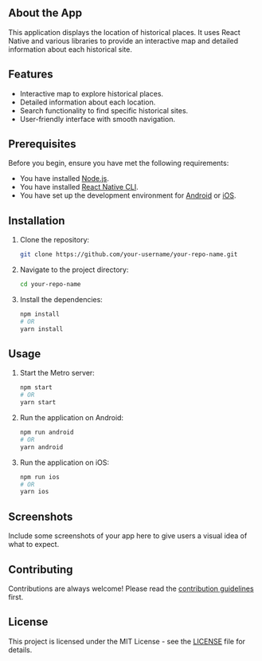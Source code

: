 ## About the App

This application displays the location of historical places. It uses React Native and various libraries to provide an interactive map and detailed information about each historical site.

## Features

- Interactive map to explore historical places.
- Detailed information about each location.
- Search functionality to find specific historical sites.
- User-friendly interface with smooth navigation.

## Prerequisites

Before you begin, ensure you have met the following requirements:

- You have installed [Node.js](https://nodejs.org/).
- You have installed [React Native CLI](https://reactnative.dev/docs/environment-setup).
- You have set up the development environment for [Android](https://reactnative.dev/docs/environment-setup#android-development-environment) or [iOS](https://reactnative.dev/docs/environment-setup#ios-development-environment).

## Installation

1. Clone the repository:
   ```bash
   git clone https://github.com/your-username/your-repo-name.git
   ```
2. Navigate to the project directory:
   ```bash
   cd your-repo-name
   ```
3. Install the dependencies:
   ```bash
   npm install
   # OR
   yarn install
   ```

## Usage

1. Start the Metro server:
   ```bash
   npm start
   # OR
   yarn start
   ```
2. Run the application on Android:
   ```bash
   npm run android
   # OR
   yarn android
   ```
3. Run the application on iOS:
   ```bash
   npm run ios
   # OR
   yarn ios
   ```

## Screenshots

Include some screenshots of your app here to give users a visual idea of what to expect.

## Contributing

Contributions are always welcome! Please read the [contribution guidelines](CONTRIBUTING.md) first.

## License

This project is licensed under the MIT License - see the [LICENSE](LICENSE) file for details.
